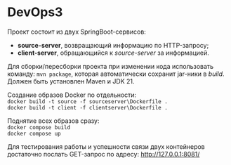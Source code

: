 # DevOps3
Проект состоит из двух SpringBoot-сервисов:
- **source-server**, возвращающий информацию по HTTP-запросу;
- **client-server**, обращающийся к _source-server_ за информацией.



Для сборки/пересборки проекта при изменении кода использовать команду: 
`mvn package`, которая автоматически сохранит jar-ники в _build_. Должен быть установлен Maven и JDK 21.

Создание образов Docker по отдельности:\
`docker build -t source -f sourceserver\Dockerfile .`\
`docker build -t client -f clientserver\Dockerfile .`

Поднятие всех образов сразу:\
`docker compose build`\
`docker compose up`

Для тестирования работы и успешности связи двух контейнеров достаточно послать GET-запрос по адресу:
http://127.0.0.1:8081/
